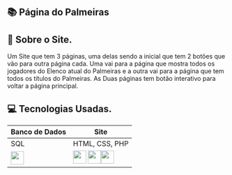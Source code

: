 ## 📚  Página do Palmeiras 


## 📕 Sobre o Site.

Um Site que tem 3 páginas, uma delas sendo a inicial que tem 2 botões que vão para outra página cada. 
Uma vai para a página que mostra todos os jogadores do Elenco atual do Palmeiras e a outra vai para a página que tem todos os títulos do Palmeiras.
As Duas páginas tem botão interativo para voltar a página principal.




## 💻 Tecnologias Usadas.


| Banco de Dados | Site |
|-------|---------|
| SQL | HTML, CSS, PHP|
|<img src="https://cdn.jsdelivr.net/gh/devicons/devicon@latest/icons/azuresqldatabase/azuresqldatabase-original.svg" width="30" height="30" /> |<img src="https://cdn.jsdelivr.net/gh/devicons/devicon@latest/icons/html5/html5-original.svg" width="30" height="30" />  <img src="https://cdn.jsdelivr.net/gh/devicons/devicon@latest/icons/css3/css3-original.svg" width="30" height="30" /><img src="https://cdn.jsdelivr.net/gh/devicons/devicon@latest/icons/php/php-original.svg" witdh="30" height="30" />|


